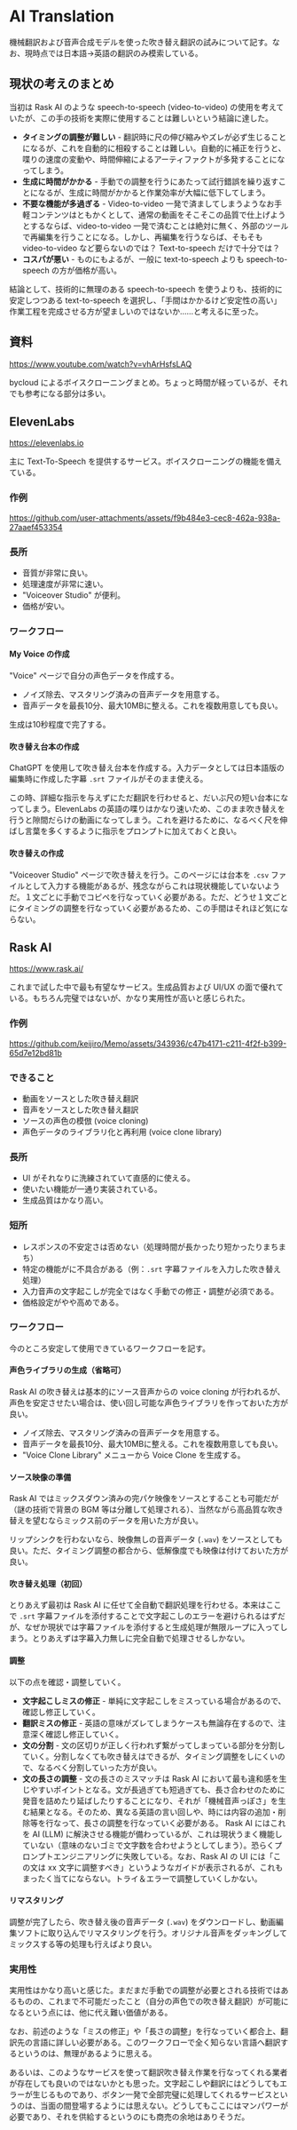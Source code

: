 # AI Translation

機械翻訳および音声合成モデルを使った吹き替え翻訳の試みについて記す。なお、現時点では日本語→英語の翻訳のみ模索している。

## 現状の考えのまとめ

当初は Rask AI のような speech-to-speech (video-to-video) の使用を考えていたが、この手の技術を実際に使用することは難しいという結論に達した。

- **タイミングの調整が難しい** - 翻訳時に尺の伸び縮みやズレが必ず生じることになるが、これを自動的に相殺することは難しい。自動的に補正を行うと、喋りの速度の変動や、時間伸縮によるアーティファクトが多発することになってしまう。
- **生成に時間がかかる** - 手動での調整を行うにあたって試行錯誤を繰り返すことになるが、生成に時間がかかると作業効率が大幅に低下してしまう。
- **不要な機能が多過ぎる** - Video-to-video 一発で済ましてしまうようなお手軽コンテンツはともかくとして、通常の動画をそこそこの品質で仕上げようとするならば、video-to-video 一発で済むことは絶対に無く、外部のツールで再編集を行うことになる。しかし、再編集を行うならば、そもそも video-to-video など要らないのでは？ Text-to-speech だけで十分では？
- **コスパが悪い** - ものにもよるが、一般に text-to-speech よりも speech-to-speech の方が価格が高い。

結論として、技術的に無理のある speech-to-speech を使うよりも、技術的に安定しつつある text-to-speech を選択し、「手間はかかるけど安定性の高い」作業工程を完成させる方が望ましいのではないか……と考えるに至った。

## 資料

https://www.youtube.com/watch?v=vhArHsfsLAQ

bycloud によるボイスクローニングまとめ。ちょっと時間が経っているが、それでも参考になる部分は多い。

## ElevenLabs

https://elevenlabs.io

主に Text-To-Speech を提供するサービス。ボイスクローニングの機能を備えている。

### 作例

https://github.com/user-attachments/assets/f9b484e3-cec8-462a-938a-27aaef453354

### 長所

- 音質が非常に良い。
- 処理速度が非常に速い。
- "Voiceover Studio" が便利。
- 価格が安い。

### ワークフロー

#### My Voice の作成

"Voice" ページで自分の声色データを作成する。

- ノイズ除去、マスタリング済みの音声データを用意する。
- 音声データを最長10分、最大10MBに整える。これを複数用意しても良い。

生成は10秒程度で完了する。

#### 吹き替え台本の作成

ChatGPT を使用して吹き替え台本を作成する。入力データとしては日本語版の編集時に作成した字幕 `.srt` ファイルがそのまま使える。

この時、詳細な指示を与えずにただ翻訳を行わせると、だいぶ尺の短い台本になってしまう。ElevenLabs の英語の喋りはかなり速いため、このまま吹き替えを行うと隙間だらけの動画になってしまう。これを避けるために、なるべく尺を伸ばし言葉を多くするように指示をプロンプトに加えておくと良い。

#### 吹き替えの作成

"Voiceover Studio" ページで吹き替えを行う。このページには台本を `.csv` ファイルとして入力する機能があるが、残念ながらこれは現状機能していないようだ。１文ごとに手動でコピペを行なっていく必要がある。ただ、どうせ１文ごとにタイミングの調整を行なっていく必要があるため、この手間はそれほど気にならない。

## Rask AI

https://www.rask.ai/

これまで試した中で最も有望なサービス。生成品質および UI/UX の面で優れている。もちろん完璧ではないが、かなり実用性が高いと感じられた。

### 作例

https://github.com/keijiro/Memo/assets/343936/c47b4171-c211-4f2f-b399-65d7e12bd81b

### できること

- 動画をソースとした吹き替え翻訳
- 音声をソースとした吹き替え翻訳
- ソースの声色の模倣 (voice cloning)
- 声色データのライブラリ化と再利用 (voice clone library)

### 長所

- UI がそれなりに洗練されていて直感的に使える。
- 使いたい機能が一通り実装されている。
- 生成品質はかなり高い。

### 短所

- レスポンスの不安定さは否めない（処理時間が長かったり短かったりまちまち）
- 特定の機能がに不具合がある（例：`.srt` 字幕ファイルを入力した吹き替え処理）
- 入力音声の文字起こしが完全ではなく手動での修正・調整が必須である。
- 価格設定がやや高めである。

### ワークフロー

今のところ安定して使用できているワークフローを記す。

#### 声色ライブラリの生成（省略可）

Rask AI の吹き替えは基本的にソース音声からの voice cloning が行われるが、声色を安定させたい場合は、使い回し可能な声色ライブラリを作っておいた方が良い。

- ノイズ除去、マスタリング済みの音声データを用意する。
- 音声データを最長10分、最大10MBに整える。これを複数用意しても良い。
- "Voice Clone Library" メニューから Voice Clone を生成する。

#### ソース映像の準備

Rask AI ではミックスダウン済みの完パケ映像をソースとすることも可能だが（謎の技術で背景の BGM 等は分離して処理される）、当然ながら高品質な吹き替えを望むならミックス前のデータを用いた方が良い。

リップシンクを行わないなら、映像無しの音声データ (`.wav`) をソースとしても良い。ただ、タイミング調整の都合から、低解像度でも映像は付けておいた方が良い。

#### 吹き替え処理（初回）

とりあえず最初は Rask AI に任せて全自動で翻訳処理を行わせる。本来はここで `.srt` 字幕ファイルを添付することで文字起こしのエラーを避けられるはずだが、なぜか現状では字幕ファイルを添付すると生成処理が無限ループに入ってしまう。とりあえずは字幕入力無しに完全自動で処理させるしかない。

#### 調整

以下の点を確認・調整していく。

- **文字起こしミスの修正** - 単純に文字起こしをミスっている場合があるので、確認し修正していく。
- **翻訳ミスの修正** - 英語の意味がズレてしまうケースも無論存在するので、注意深く確認し修正していく。
- **文の分割** - 文の区切りが正しく行われず繋がってしまっている部分を分割していく。分割しなくても吹き替えはできるが、タイミング調整をしにくいので、なるべく分割していった方が良い。
- **文の長さの調整** - 文の長さのミスマッチは Rask AI において最も違和感を生じやすいポイントとなる。文が長過ぎても短過ぎても、長さ合わせのために発音を詰めたり延ばしたりすることになり、それが「機械音声っぽさ」を生む結果となる。そのため、異なる英語の言い回しや、時には内容の追加・削除等を行なって、長さの調整を行なっていく必要がある。 Rask AI にはこれを AI (LLM) に解決させる機能が備わっているが、これは現状うまく機能していない（意味のないゴミで文字数を合わせようとしてしまう）。恐らくプロンプトエンジニアリングに失敗している。なお、Rask AI の UI には「この文は xx 文字に調整すべき」というようなガイドが表示されるが、これもまったく当てにならない。トライ＆エラーで調整していくしかない。

#### リマスタリング

調整が完了したら、吹き替え後の音声データ (`.wav`) をダウンロードし、動画編集ソフトに取り込んでリマスタリングを行う。オリジナル音声をダッキングしてミックスする等の処理も行えばより良い。

### 実用性

実用性はかなり高いと感じた。まだまだ手動での調整が必要とされる技術ではあるものの、これまで不可能だったこと（自分の声色での吹き替え翻訳）が可能になるという点には、他に代え難い価値がある。

なお、前述のような「ミスの修正」や「長さの調整」を行なっていく都合上、翻訳先の言語に詳しい必要がある。このワークフローで全く知らない言語へ翻訳するというのは、無理があるように思える。

あるいは、このようなサービスを使って翻訳吹き替え作業を行なってくれる業者が存在しても良いのではないかとも思った。文字起こしや翻訳にはどうしてもエラーが生じるものであり、ボタン一発で全部完璧に処理してくれるサービスというのは、当面の間登場するようには思えない。どうしてもここにはマンパワーが必要であり、それを供給するというのにも商売の余地はありそうだ。

